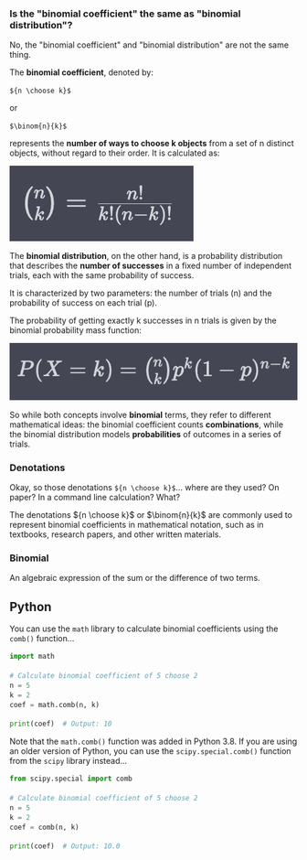 ### Is the "binomial coefficient" the same as "binomial distribution"?

No, the "binomial coefficient" and "binomial distribution" are not the same thing.

The **binomial coefficient**, denoted by:

`${n \choose k}$`

or

`$\binom{n}{k}$`

represents the **number of ways to choose k objects** from a set of n distinct objects, without regard to their order. It is calculated as:

![binomial coefficient](../../images/binomial-coefficient.png)​


The **binomial distribution**, on the other hand, is a probability distribution that describes the **number of successes** in a fixed number of independent trials, each with the same probability of success.

It is characterized by two parameters: the number of trials (n) and the probability of success on each trial (p). 

The probability of getting exactly k successes in n trials is given by the binomial probability mass function:

![binomial-probability-mass-function](../../images/binomial-probability-mass-function.png)

So while both concepts involve **binomial** terms, they refer to different mathematical ideas: the binomial coefficient counts **combinations**, while the binomial distribution models **probabilities** of outcomes in a series of trials.

### Denotations

Okay, so those denotations `${n \choose k}$`... where are they used?  On paper?  In a command line calculation?  What?

The denotations ${n \choose k}$ or $\binom{n}{k}$ are commonly used to represent binomial coefficients in mathematical notation, such as in textbooks, research papers, and other written materials.

### Binomial

An algebraic expression of the sum or the difference of two terms.

## Python

You can use the `math` library to calculate binomial coefficients using the `comb()` function...

```python
import math

# Calculate binomial coefficient of 5 choose 2
n = 5
k = 2
coef = math.comb(n, k)

print(coef)  # Output: 10
```

Note that the `math.comb()` function was added in Python 3.8. If you are using an older version of Python, you can use the `scipy.special.comb()` function from the `scipy` library instead...

```python
from scipy.special import comb

# Calculate binomial coefficient of 5 choose 2
n = 5
k = 2
coef = comb(n, k)

print(coef)  # Output: 10.0
```

<br>
